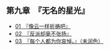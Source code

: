 ## 第九章　『无名的星光』

- [01　『像云一样祈祷吧』](01.html)
- [02　『反派却毫不张扬』](02.html)
- [03　『每个人都为你哀悼。』（未润色）](03.html)

